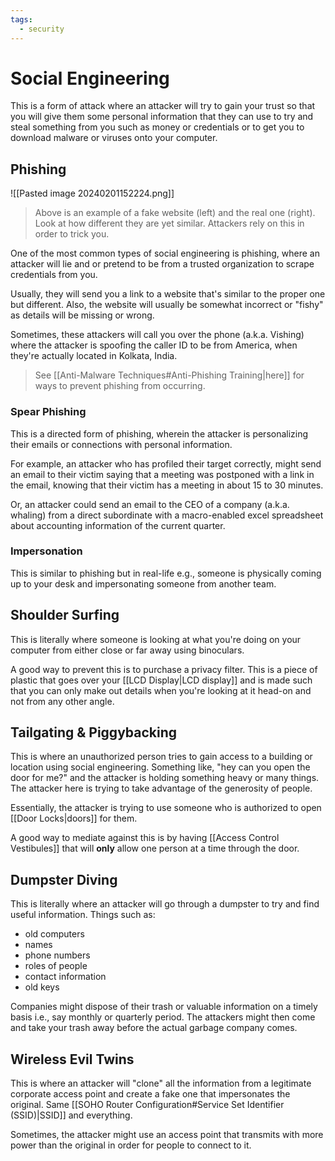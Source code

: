 ```yaml
---
tags:
  - security
---
```

# Social Engineering

This is a form of attack where an attacker will try to gain your trust so that you will give them some personal information that they can use to try and steal something from you such as money or credentials or to get you to download malware or viruses onto your computer.

## Phishing

![[Pasted image 20240201152224.png]]

>Above is an example of a fake website (left) and the real one (right). Look at how different they are yet similar. Attackers rely on this in order to trick you.

One of the most common types of social engineering is phishing, where an attacker will lie and or pretend to be from a trusted organization to scrape credentials from you.

Usually, they will send you a link to a website that's similar to the proper one but different. Also, the website will usually be somewhat incorrect or "fishy" as details will be missing or wrong.

Sometimes, these attackers will call you over the phone (a.k.a. Vishing) where the attacker is spoofing the caller ID to be from America, when they're actually located in Kolkata, India.

>See [[Anti-Malware Techniques#Anti-Phishing Training|here]] for ways to prevent phishing from occurring.

### Spear Phishing

This is a directed form of phishing, wherein the attacker is personalizing their emails or connections with personal information.

For example, an attacker who has profiled their target correctly, might send an email to their victim saying that a meeting was postponed with a link in the email, knowing that their victim has a meeting in about 15 to 30 minutes.

Or, an attacker could send an email to the CEO of a company (a.k.a. whaling) from a direct subordinate with a macro-enabled excel spreadsheet about accounting information of the current quarter.

### Impersonation

This is similar to phishing but in real-life e.g., someone is physically coming up to your desk and impersonating someone from another team.

## Shoulder Surfing

This is literally where someone is looking at what you're doing on your computer from either close or far away using binoculars.

A good way to prevent this is to purchase a privacy filter. This is a piece of plastic that goes over your [[LCD Display|LCD display]] and is made such that you can only make out details when you're looking at it head-on and not from any other angle.

## Tailgating & Piggybacking

This is where an unauthorized person tries to gain access to a building or location using social engineering. Something like, "hey can you open the door for me?" and the attacker is holding something heavy or many things. The attacker here is trying to take advantage of the generosity of people.

Essentially, the attacker is trying to use someone who is authorized to open [[Door Locks|doors]] for them.

A good way to mediate against this is by having [[Access Control Vestibules]] that will **only** allow one person at a time through the door.

## Dumpster Diving

This is literally where an attacker will go through a dumpster to try and find useful information. Things such as:

- old computers
- names
- phone numbers
- roles of people
- contact information
- old keys

Companies might dispose of their trash or valuable information on a timely basis i.e., say monthly or quarterly period. The attackers might then come and take your trash away before the actual garbage company comes.

## Wireless Evil Twins

This is where an attacker will "clone" all the information from a legitimate corporate access point and create a fake one that impersonates the original. Same [[SOHO Router Configuration#Service Set Identifier (SSID)|SSID]] and everything.

Sometimes, the attacker might use an access point that transmits with more power than the original in order for people to connect to it.

